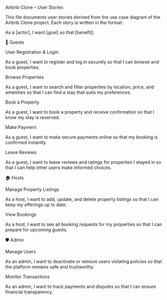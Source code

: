 Airbnb Clone – User Stories

This file documents user stories derived from the use case diagram of the Airbnb Clone project. Each story is written in the format:

As a [actor], I want [goal] so that [benefit].

👤 Guests

User Registration & Login

As a guest, I want to register and log in securely so that I can browse and book properties.

Browse Properties

As a guest, I want to search and filter properties by location, price, and amenities so that I can find a stay that suits my preferences.

Book a Property

As a guest, I want to book a property and receive confirmation so that I know my stay is reserved.

Make Payment

As a guest, I want to make secure payments online so that my booking is confirmed instantly.

Leave Reviews

As a guest, I want to leave reviews and ratings for properties I stayed in so that I can help other users make informed choices.

🏠 Hosts

Manage Property Listings

As a host, I want to add, update, and delete property listings so that I can keep my offerings up to date.

View Bookings

As a host, I want to see all booking requests for my properties so that I can prepare for upcoming guests.

🛡️ Admin

Manage Users

As an admin, I want to deactivate or remove users violating policies so that the platform remains safe and trustworthy.

Monitor Transactions

As an admin, I want to track payments and disputes so that I can ensure financial transparency.

